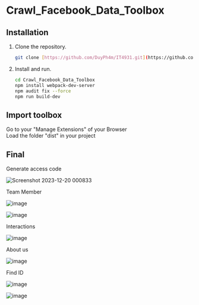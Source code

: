﻿# Crawl_Facebook_Data_Toolbox

## Installation

1. Clone the repository.
    ```bash
    git clone [https://github.com/DuyPh4m/IT4931.git](https://github.com/td2510/Crawl_Facebook_Data_Toolbox.git)
    ```

2. Install and run.
    ```bash
    cd Crawl_Facebook_Data_Toolbox 
    npm install webpack-dev-server 
    npm audit fix --force 
    npm run build-dev 
    ```

## Import toolbox
Go to your "Manage Extensions" of your Browser \
Load the folder "dist" in your project
## Final
Generate access code 

![Screenshot 2023-12-20 000833](https://github.com/td2510/Crawl_Facebook_Data_Toolbox/assets/111385453/de3b9c98-19be-4d94-9353-fdad1945ae99) 

Team Member 

![image](https://github.com/td2510/Crawl_Facebook_Data_Toolbox/assets/111385453/7d66f731-ee3b-4bf5-b9f4-c4279adace68) 

![image](https://github.com/td2510/Crawl_Facebook_Data_Toolbox/assets/111385453/d01d0c03-d47d-4091-85e4-06b3c15835d4) 

Interactions 

![image](https://github.com/td2510/Crawl_Facebook_Data_Toolbox/assets/111385453/e66d125a-7aba-4895-bd33-6f51a0ff98d2) 

About us 

![image](https://github.com/td2510/Crawl_Facebook_Data_Toolbox/assets/111385453/993cd9aa-07b2-4ada-80b6-30092a8ab7d2) 

Find ID 

![image](https://github.com/td2510/Crawl_Facebook_Data_Toolbox/assets/111385453/d8e8e79e-8f16-4297-b4d9-847acc2ff0f0) 

![image](https://github.com/td2510/Crawl_Facebook_Data_Toolbox/assets/111385453/f71f255c-994c-4c7c-baee-ed1b3059c177)



